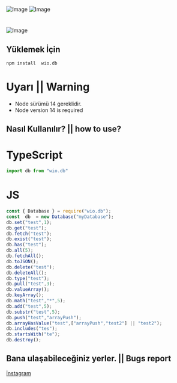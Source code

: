 ![Image](https://img.shields.io/npm/v/wio.db?color=%2351F9C0&label=Wio.db) 
![Image](https://img.shields.io/npm/dt/wio.db.svg?color=%2351FC0&maxAge=3600) 
#
![Image](https://nodei.co/npm/wio.db.png?downloads=true&downloadRank=true&stars=true)
<br>

## Yüklemek İçin
```npm
npm install  wio.db
```

# Uyarı || Warning
- Node sürümü 14 gereklidir.
- Node version 14 is required

## Nasıl Kullanılır? || how to use?
# TypeScript
```typescript
import db from "wio.db"
```
# JS
```javascript
const { Database } = require("wio.db");
const  db  = new Database("myDatabase");
db.set("test",1);
db.get("test");
db.fetch("test");
db.exist("test");
db.has("test");
db.all(5);
db.fetchAll();
db.toJSON();
db.delete("test");
db.deleteAll();
db.type("test");
db.pull("test",3);
db.valueArray();
db.keyArray();
db.math("test","*",5);
db.add("test",5);
db.substr("test",5);
db.push("test","arrayPush");
db.arrayHasValue("test",["arrayPush","test2"] || "test2");
db.includes("tes");
db.startsWith("te");
db.destroy();
```
## Bana ulaşabileceğiniz yerler. || Bugs report
[İnstagram](https://www.instagram.com/wioenena.q/)

